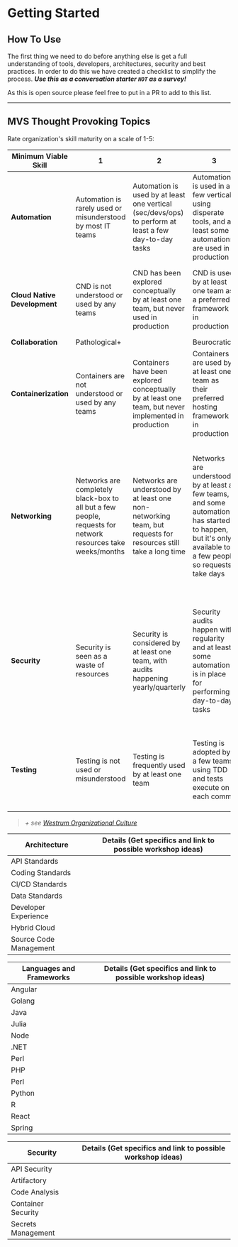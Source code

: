 # Getting Started

## How To Use

The first thing we need to do before anything else is get a full understanding of tools, developers, architectures, security and best practices. In order to do this we have created a checklist to simplify the process. ***Use this as a conversation starter `NOT` as a survey!***

As this is open source please feel free to put in a PR to add to this list.

---

## MVS Thought Provoking Topics

Rate organization's skill maturity on a scale of 1-5:

| Minimum Viable Skill | 1 | 2 | 3 | 4 | 5 |
|----------------------|---|---|---|---|---|
| **Automation** | Automation is rarely used or misunderstood by most IT teams | Automation is used by at least one vertical (sec/devs/ops) to perform at least a few day-to-day tasks | Automation is used in a few verticals using disperate tools, and at least some automations are used in production | Automation is used widely across the organization, but no standards/structure exists for automation across the organization | Automation is used across all IT teams in a standardized way and is shared and managed through APIs |
| **Cloud Native Development** | CND is not understood or used by any teams | CND has been explored conceptually by at least one team, but never used in production | CND is used by at least one team as a preferred framework in production | CND is widely used, but without organizational consensus on standards, platforms, or tooling | CND is widely used across the organization, backed by standards for all developers and golden roads to production |
| **Collaboration** | Pathological+ | | Beurocratic+ | | Generative+ |
| **Containerization** | Containers are not understood or used by any teams | Containers have been explored conceptually by at least one team, but never implemented in production | Containers are used by at least one team as their preferred hosting framework in production | Containers are widely used, but orchestration of containers is not formalized across the organization | Containers are widely used and orchestration of containers is well defined across the organization |
| **Networking** | Networks are completely black-box to all but a few people, requests for network resources take weeks/months | Networks are understood by at least one non-networking team, but requests for resources still take a long time | Networks are understood by at least a few teams, and some automation has started to happen, but it's only available to a few people so requests take days | Networks are somewhat automated, with a few common resources/requests being completely automated | Network architecture is standardized, generally known by all IT teams, and day-to-day tasks are completely automated including maintaining/creating certificates, DNS, firewalls, and load balancers, with teams provisioning these resources in seconds through self-service automation |
| **Security** | Security is seen as a waste of resources | Security is considered by at least one team, with audits happening yearly/quarterly | Security audits happen with regularity and at least some automation is in place for performing day-to-day tasks | Security automation is widely used for scanning infrastructure and source code and security is a primary concern for large/critical projects from the start, but most security still happens after implementation | Security expectations are well defined and a primary concern of all employees from the start with robust and thorough security automation baked-in to all levels of infrastructure and source code being scanned on every commit for vulerabilities |
| **Testing** | Testing is not used or misunderstood | Testing is frequently used by at least one team | Testing is adopted by a few teams using TDD and tests execute on each commit | Testing through TDD is widely used with some standards, and other forms of tests have started to arise, but are generally not adopted | Testing is standardized and has moved beyond TDD to include contract testing, integration testing, and other patterns |

> _+ see [Westrum Organizational Culture](https://cloud.google.com/architecture/devops/devops-culture-westrum-organizational-culture)_


| Architecture           | Details (Get specifics and link to possible workshop ideas) |
|------------------------|-------------------------------------------------------------|
| API Standards          |                                                             |
| Coding Standards       |                                                             |
| CI/CD Standards        |                                                             |
| Data Standards         |                                                             |
| Developer Experience   |                                                             |
| Hybrid Cloud           |                                                             |
| Source Code Management |                                                             |

| Languages and Frameworks | Details (Get specifics and link to possible workshop ideas) |
|--------------------------|-------------------------------------------------------------|
| Angular                  |                                                             |
| Golang                   |                                                             |
| Java                     |                                                             |
| Julia                    |                                                             |
| Node                     |                                                             |
| .NET                     |                                                             |
| Perl                     |                                                             |
| PHP                      |                                                             |
| Perl                     |                                                             |
| Python                   |                                                             |
| R                        |                                                             |
| React                    |                                                             |
| Spring                   |                                                             |

| Security           | Details (Get specifics and link to possible workshop ideas) |
|--------------------|-------------------------------------------------------------|
| API Security       |                                                             |
| Artifactory        |                                                             |
| Code Analysis      |                                                             |
| Container Security |                                                             |
| Secrets Management |                                                             |
